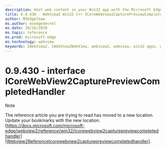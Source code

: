 ```yaml
---
description: Host web content in your Win32 app with the Microsoft Edge WebView2 control
title: 0.9.430 - WebView2 Win32 C++ ICoreWebView2CapturePreviewCompletedHandler
author: MSEdgeTeam
ms.author: msedgedevrel
ms.date: 10/16/2020
ms.topic: reference
ms.prod: microsoft-edge
ms.technology: webview
keywords: IWebView2, IWebView2WebView, webview2, webview, win32 apps, win32, edge, ICoreWebView2, ICoreWebView2Host, browser control, edge html
---
```


# 0.9.430 - interface ICoreWebView2CapturePreviewCompletedHandler 

> [!NOTE]
> The reference article you are trying to read has moved to a new location.  
> Update your bookmarks with the new location.  
> [https://docs.microsoft.com/microsoft-edge/webview2/reference/win32/icorewebview2capturepreviewcompletedhandler][Webview2ReferenceIcorewebview2capturepreviewcompletedhandler].  

[Webview2ReferenceIcorewebview2capturepreviewcompletedhandler]: /microsoft-edge/webview2/reference/win32/icorewebview2capturepreviewcompletedhandler "interface ICoreWebView2CapturePreviewCompletedHandler | Microsoft Docs"
